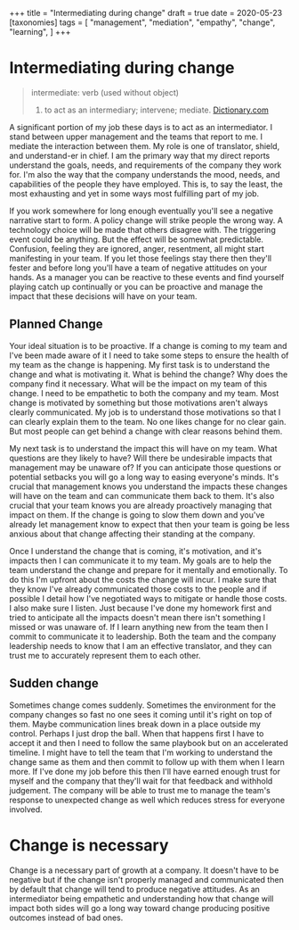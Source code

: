 +++
title = "Intermediating during change"
draft = true
date = 2020-05-23
[taxonomies]
tags = [
    "management",
    "mediation",
    "empathy",
    "change",
    "learning",
]
+++
# Intermediating during change

> intermediate: 
> verb (used without object)
> 1. to act as an intermediary; intervene; mediate. [Dictionary.com](https://www.dictionary.com/browse/intermediator)

A significant portion of my job these days is to act as an intermediator. I
stand between upper management and the teams that report to me. I mediate the
interaction between them. My role is one of translator, shield, and
understand-er in chief. I am the primary way that my direct reports understand
the goals, needs, and requirements of the company they work for. I'm also the
way that the company understands the mood, needs, and capabilities of the
people they have employed. This is, to say the least, the most exhausting and yet
in some ways most fulfilling part of my job.

If you work somewhere for long enough eventually you'll see a negative
narrative start to form. A policy change will strike people the wrong way. A
technology choice will be made that others disagree with. The triggering event
could be anything. But the effect will be somewhat predictable. Confusion,
feeling they are ignored, anger, resentment, all might start manifesting in
your team. If you let those feelings stay there then they'll fester and before
long you'll have a team of negative attitudes on your hands. As a manager you
can be reactive to these events and find yourself playing catch up continually
or you can be proactive and manage the impact that these decisions will have on
your team.

## Planned Change

Your ideal situation is to be proactive. If a change is coming to my team and
I've been made aware of it I need to take some steps to ensure the health of my
team as the change is happening. My first task is to understand the change and
what is motivating it. What is behind the change? Why does the company find it
necessary. What will be the impact on my team of this change. I need to be
empathetic to both the company and my team. Most change is motivated by
something but those motivations aren't always clearly communicated. My job is
to understand those motivations so that I can clearly explain them to the team.
No one likes change for no clear gain. But most people can get behind a change
with clear reasons behind them.

My next task is to understand the impact this will have on my team. What
questions are they likely to have? Will there be undesirable impacts that
management may be unaware of? If you can anticipate those questions or
potential setbacks you will go a long way to easing everyone's minds. It's
crucial that management knows you understand the impacts these changes will
have on the team and can communicate them back to them. It's also crucial that
your team knows you are already proactively managing that impact on them. If
the change is going to slow them down and you've already let management know to
expect that then your team is going be less anxious about that change affecting
their standing at the company.

Once I understand the change that is coming, it's motivation, and it's impacts
then I can communicate it to my team. My goals are to help the team understand
the change and prepare for it mentally and emotionally. To do this I'm upfront
about the costs the change will incur. I make sure that they know I've already
communicated those costs to the people and if possible I detail how I've
negotiated ways to mitigate or handle those costs. I also make sure I listen.
Just because I've done my homework first and tried to anticipate all the
impacts doesn't mean there isn't something I missed or was unaware of. If I
learn anything new from the team then I commit to communicate it to leadership.
Both the team and the company leadership needs to know that I am an effective
translator, and they can trust me to accurately represent them to each other.

## Sudden change

Sometimes change comes suddenly. Sometimes the environment for the company
changes so fast no one sees it coming until it's right on top of them.
Maybe communication lines break down in a place outside my control.
Perhaps I just drop the ball. When that happens first I have to accept it and
then I need to follow the same playbook but on an accelerated timeline. I might
have to tell the team that I'm working to understand the change same as them
and then commit to follow up with them when I learn more. If I've done my job
before this then I'll have earned enough trust for myself and the company that
they'll wait for that feedback and withhold judgement. The company will be able
to trust me to manage the team's response to unexpected change as well which
reduces stress for everyone involved.

# Change is necessary

Change is a necessary part of growth at a company. It doesn't have to be
negative but if the change isn't properly managed and communicated then by
default that change will tend to produce negative attitudes. As an
intermediator being empathetic and understanding how that change will impact
both sides will go a long way toward change producing positive outcomes instead
of bad ones.